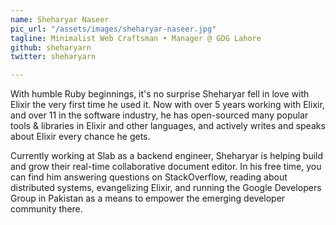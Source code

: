 ```yaml
---
name: Sheharyar Naseer
pic_url: "/assets/images/sheharyar-naseer.jpg"
tagline: Minimalist Web Craftsman • Manager @ GDG Lahore
github: sheharyarn
twitter: sheharyarn

---
```

With humble Ruby beginnings, it's no surprise Sheharyar fell in love with Elixir the very first time he used it. Now with over 5 years working with Elixir, and over 11 in the software industry, he has open-sourced many popular tools & libraries in Elixir and other languages, and actively writes and speaks about Elixir every chance he gets.

Currently working at Slab as a backend engineer, Sheharyar is helping build and grow their real-time collaborative document editor. In his free time, you can find him answering questions on StackOverflow, reading about distributed systems, evangelizing Elixir, and running the Google Developers Group in Pakistan as a means to empower the emerging developer community there.